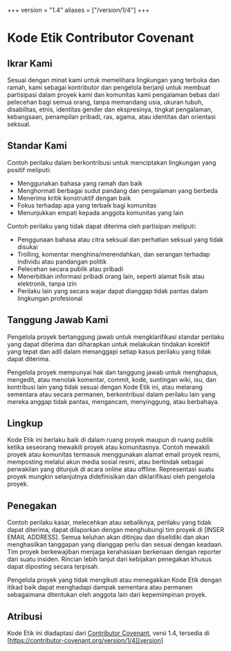 +++
version = "1.4"
aliases = ["/version/1/4"]
+++

# Kode Etik Contributor Covenant

## Ikrar Kami

Sesuai dengan minat kami untuk memelihara lingkungan yang terbuka dan ramah, kami sebagai kontributor dan pengelola berjanji untuk membuat partisipasi dalam proyek kami dan komunitas kami pengalaman bebas dari pelecehan bagi semua orang, tanpa memandang usia, ukuran tubuh, disabilitas, etnis, identitas gender dan ekspresinya, tingkat pengalaman, kebangsaan, penampilan pribadi, ras, agama, atau identitas dan orientasi seksual.

## Standar Kami

Contoh perilaku dalam berkontribusi untuk menciptakan lingkungan yang positif meliputi:

* Menggunakan bahasa yang ramah dan baik
* Menghormati berbagai sudut pandang dan pengalaman yang berbeda
* Menerima kritik konstruktif dengan baik
* Fokus terhadap apa yang terbaik bagi komunitas
* Menunjukkan empati kepada anggota komunitas yang lain

Contoh perilaku yang tidak dapat diterima oleh partisipan meliputi:

* Penggunaan bahasa atau citra seksual dan perhatian seksual yang tidak disukai
* Trolling, komentar menghina/merendahkan, dan serangan terhadap individu atau pandangan politik
* Pelecehan secara publik atau pribadi
* Menerbitkan informasi pribadi orang lain, seperti alamat fisik atau elektronik, tanpa izin
* Perilaku lain yang secara wajar dapat dianggap tidak pantas dalam lingkungan profesional

## Tanggung Jawab Kami

Pengelola proyek bertanggung jawab untuk mengklarifikasi standar perilaku yang dapat diterima dan diharapkan untuk melakukan tindakan korektif yang tepat dan adil dalam menanggapi setiap kasus perilaku yang tidak dapat diterima.

Pengelola proyek mempunyai hak dan tanggung jawab untuk menghapus, mengedit, atau menolak komentar, commit, kode, suntingan wiki, isu, dan kontribusi lain yang tidak sesuai dengan Kode Etik ini, atau melarang sementara atau secara permanen, berkontribusi dalam perilaku lain yang mereka anggap tidak pantas, mengancam, menyinggung, atau berbahaya.

## Lingkup

Kode Etik ini berlaku baik di dalam ruang proyek maupun di ruang publik ketika seseorang mewakili proyek atau komunitasnya. Contoh mewakili proyek atau komunitas termasuk menggunakan alamat email proyek resmi, memposting melalui akun media sosial resmi, atau bertindak sebagai perwakilan yang ditunjuk di acara online atau offline. Representasi suatu proyek mungkin selanjutnya didefinisikan dan diklarifikasi oleh pengelola proyek.

## Penegakan

Contoh perilaku kasar, melecehkan atau sebaliknya, perilaku yang tidak dapat diterima, dapat dilaporkan dengan menghubungi tim proyek di [INSER EMAIL ADDRESS]. Semua keluhan akan ditinjau dan diselidiki dan akan menghasilkan tanggapan yang dianggap perlu dan sesuai dengan keadaan. Tim proyek berkewajiban menjaga kerahasiaan berkenaan dengan reporter dari suatu insiden. Rincian lebih lanjut dari kebijakan penegakan khusus dapat diposting secara terpisah.

Pengelola proyek yang tidak mengikuti atau menegakkan Kode Etik dengan itikad baik dapat menghadapi dampak sementara atau permanen sebagaimana ditentukan oleh anggota lain dari kepemimpinan proyek.

## Atribusi

Kode Etik ini diadaptasi dari [Contributor Covenant][homepage], versi 1.4, tersedia di [https://contributor-covenant.org/version/1/4][version]

[homepage]: https://www.contributor-covenant.org
[version]: https://contributor-covenant.org/version/1/4/
